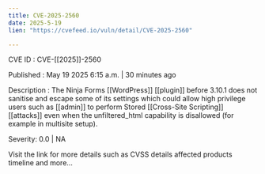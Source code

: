 ```yaml
---
title: CVE-2025-2560
date: 2025-5-19
lien: "https://cvefeed.io/vuln/detail/CVE-2025-2560"

---
```


CVE ID : CVE-[[2025]]-2560

Published :  May 19
2025
6:15 a.m. | 30 minutes ago

Description : The Ninja Forms  [[WordPress]] [[plugin]] before 3.10.1 does not sanitise and escape some of its settings
which could allow high privilege users such as [[admin]] to perform Stored [[Cross-Site Scripting]] [[attacks]] even when the unfiltered_html capability is disallowed (for example in multisite setup).

Severity: 0.0 | NA

Visit the link for more details
such as CVSS details
affected products
timeline
and more...
